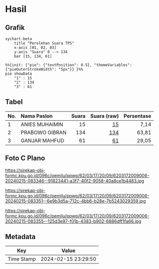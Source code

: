 # Hasil

## Grafik

```mermaid
xychart-beta
    title "Perolehan Suara TPS"
    x-axis [01, 02, 03]
    y-axis "Suara" 0 --> 134
    bar [15, 134, 61]
```

```mermaid
%%{init: {"pie": {"textPosition": 0.5}, "themeVariables": {"pieOuterStrokeWidth": "5px"}} }%%
pie showData
    "1" : 15
    "2" : 134
    "3" : 61
```

## Tabel

| No. | Nama Paslon    | Suara | Suara (raw) | Persentase |
|:--- |:-------------- | -----:| -----------:| ----------:|
| 1   | ANIES MUHAIMIN | 15    | [15][p-1]   | 7,14       |
| 2   | PRABOWO GIBRAN | 134   | [134][p-2]  | 63,81      |
| 3   | GANJAR MAHFUD  | 61    | [61][p-3]   | 29,05      |


[p-1]: https://github.com/gigit-pemilu/pemilu-2024-62-kalimantan-tengah/blob/main/pilpres/hitung-suara/sub/62-kalimantan-tengah/sub/03-kapuas/sub/17-bataguh/sub/2009-terusan-mulya/sub/006-tps/sub/paslon-1.txt
[p-2]: https://github.com/gigit-pemilu/pemilu-2024-62-kalimantan-tengah/blob/main/pilpres/hitung-suara/sub/62-kalimantan-tengah/sub/03-kapuas/sub/17-bataguh/sub/2009-terusan-mulya/sub/006-tps/sub/paslon-2.txt
[p-3]: https://github.com/gigit-pemilu/pemilu-2024-62-kalimantan-tengah/blob/main/pilpres/hitung-suara/sub/62-kalimantan-tengah/sub/03-kapuas/sub/17-bataguh/sub/2009-terusan-mulya/sub/006-tps/sub/paslon-3.txt

## Foto C Plano

https://sirekap-obj-formc.kpu.go.id/096c/pemilu/ppwp/62/03/17/20/09/6203172009006-20240215-083346--91823441-a3f7-40f2-9058-40a8ce1b4483.jpg

https://sirekap-obj-formc.kpu.go.id/096c/pemilu/ppwp/62/03/17/20/09/6203172009006-20240215-083351--6e9b3d5a-712c-4bb6-b28e-7b5243029359.jpg

https://sirekap-obj-formc.kpu.go.id/096c/pemilu/ppwp/62/03/17/20/09/6203172009006-20240215-083355--125d3e97-f01b-4383-b902-6886dff1fa66.jpg


## Metadata

| Key        | Value               |
| ---------- | ------------------- |
| Time Stamp | 2024-02-15 23:29:50 |



